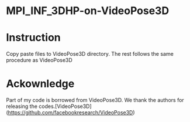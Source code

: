# MPI_INF_3DHP-on-VideoPose3D

# Instruction
Copy paste files to VideoPose3D directory.
The rest follows the same procedure as VideoPose3D

# Ackownledge
Part of my code is borrowed from VideoPose3D. We thank the authors for releasing the codes.[VideoPose3D] (https://github.com/facebookresearch/VideoPose3D)
